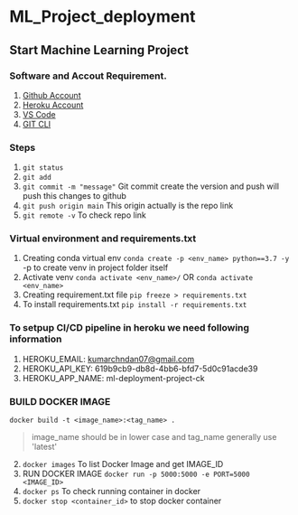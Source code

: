 # ML_Project_deployment
## Start Machine Learning Project

### Software and Accout Requirement.

1. [Github Account](https://github.com)
2. [Heroku Account](https://dashboard.heroku.com/login)
3. [VS Code](https://code.visualstudio.com/download)
4. [GIT CLI](https://git-scm.com/downloads)

### Steps
1. `git status`
2. `git add` 
3. `git commit -m "message"` Git commit create the version and push will push this changes to github
4. `git push origin main` This origin actually is the repo link
5. `git remote -v` To check repo link 

### Virtual environment and requirements.txt
1. Creating conda virtual env
`conda create -p <env_name> python==3.7 -y` -p to create venv in project folder itself
2. Activate venv
`conda activate <env_name>/`
OR
`conda activate <env_name>`
3. Creating requirement.txt file
`pip freeze > requirements.txt`
4. To install requirements.txt
`pip install -r requirements.txt`

### To setpup CI/CD pipeline in heroku we need following information
1. HEROKU_EMAIL: kumarchndan07@gmail.com
2. HEROKU_API_KEY: 619b9cb9-db8d-4bb6-bfd7-5d0c91acde39
3. HEROKU_APP_NAME: ml-deployment-project-ck

### BUILD DOCKER IMAGE
`docker build -t <image_name>:<tag_name> .`
> image_name should be in lower case and tag_name generally use 'latest'
2. `docker images` To list Docker Image and get IMAGE_ID
3. RUN DOCKER IMAGE
   `docker run -p 5000:5000 -e PORT=5000 <IMAGE_ID>`
4. `docker ps` To check running container in docker
5. `docker stop <container_id>` to stop docker container 